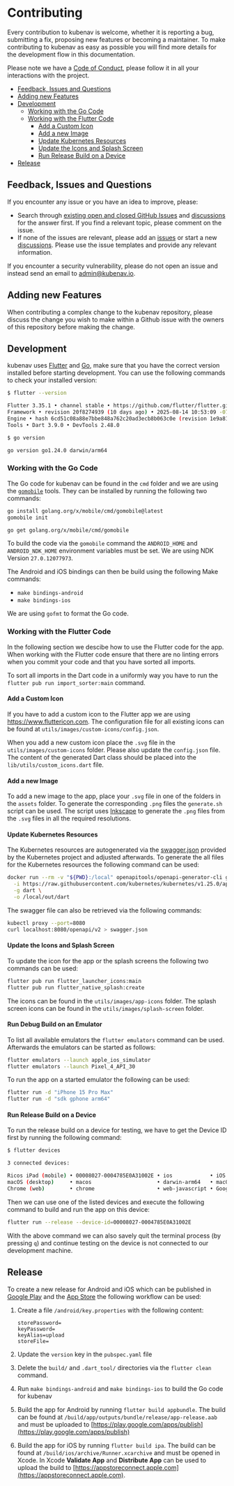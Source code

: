 # Contributing

Every contribution to kubenav is welcome, whether it is reporting a bug,
submitting a fix, proposing new features or becoming a maintainer. To make
contributing to kubenav as easy as possible you will find more details for the
development flow in this documentation.

Please note we have a
[Code of Conduct](https://github.com/kubenav/kubenav/blob/main/CODE_OF_CONDUCT.md),
please follow it in all your interactions with the project.

- [Feedback, Issues and Questions](#feedback-issues-and-questions)
- [Adding new Features](#adding-new-features)
- [Development](#development)
  - [Working with the Go Code](#working-with-the-go-code)
  - [Working with the Flutter Code](#working-with-the-flutter-code)
    - [Add a Custom Icon](#add-a-custom-icon)
    - [Add a new Image](#add-a-new-image)
    - [Update Kubernetes Resources](#update-kubernetes-resources)
    - [Update the Icons and Splash Screen](#update-the-icons-and-splash-screen)
    - [Run Release Build on a Device](#run-release-build-on-a-device)
- [Release](#release)

## Feedback, Issues and Questions

If you encounter any issue or you have an idea to improve, please:

- Search through
  [existing open and closed GitHub Issues](https://github.com/kubenav/kubenav/issues)
  and [discussions](https://github.com/kubenav/kubenav/discussions) for the
  answer first. If you find a relevant topic, please comment on the issue.
- If none of the issues are relevant, please add an
  [issues](https://github.com/kubenav/kubenav/issues) or start a new
  [discussions](https://github.com/kubenav/kubenav/discussions). Please use the
  issue templates and provide any relevant information.

If you encounter a security vulnerability, please do not open an issue and
instead send an email to
[admin@kubenav.io](mailto:admin@kubenav.io?subject=[GitHub]%20Security%20Vulnerability).

## Adding new Features

When contributing a complex change to the kubenav repository, please discuss the
change you wish to make within a Github issue with the owners of this repository
before making the change.

## Development

kubenav uses [Flutter](https://flutter.dev) and [Go](https://go.dev), make sure
that you have the correct version installed before starting development. You can
use the following commands to check your installed version:

```sh
$ flutter --version

Flutter 3.35.1 • channel stable • https://github.com/flutter/flutter.git
Framework • revision 20f8274939 (10 days ago) • 2025-08-14 10:53:09 -0700
Engine • hash 6cd51c08a88e7bbe848a762c20ad3ecb8b063c0e (revision 1e9a811bf8) (10 days ago) • 2025-08-13 23:35:25.000Z
Tools • Dart 3.9.0 • DevTools 2.48.0

$ go version

go version go1.24.0 darwin/arm64
```

### Working with the Go Code

The Go code for kubenav can be found in the `cmd` folder and we are using the
[`gomobile`](https://github.com/golang/go/wiki/Mobile) tools. They can be
installed by running the following two commands:

```sh
go install golang.org/x/mobile/cmd/gomobile@latest
gomobile init

go get golang.org/x/mobile/cmd/gomobile
```

To build the code via the `gomobile` command the `ANDROID_HOME` and
`ANDROID_NDK_HOME` environment variables must be set. We are using NDK Version
`27.0.12077973`.

The Android and iOS bindings can then be build using the following Make
commands:

- `make bindings-android`
- `make bindings-ios`

We are using `gofmt` to format the Go code.

### Working with the Flutter Code

In the following section we descibe how to use the Flutter code for the app.
When working with the Flutter code ensure that there are no linting errors when
you commit your code and that you have sorted all imports.

To sort all imports in the Dart code in a uniformly way you have to run the
`flutter pub run import_sorter:main` command.

#### Add a Custom Icon

If you have to add a custom icon to the Flutter app we are using
https://www.fluttericon.com. The configuration file for all existing icons can
be found at `utils/images/custom-icons/config.json`.

When you add a new custom icon place the `.svg` file in the
`utils/images/custom-icons` folder. Please also update the `config.json` file.
The content of the generated Dart class should be placed into the
`lib/utils/custom_icons.dart` file.

#### Add a new Image

To add a new image to the app, place your `.svg` file in one of the folders in
the `assets` folder. To generate the corresponding `.png` files the
`generate.sh` script can be used. The script uses
[Inkscape](https://inkscape.org) to generate the `.png` files from the `.svg`
files in all the required resolutions.

#### Update Kubernetes Resources

The Kubernetes resources are autogenerated via the
[swagger.json](https://raw.githubusercontent.com/kubernetes/kubernetes/v1.25.0/api/openapi-spec/swagger.json)
provided by the Kubernetes project and adjusted afterwards. To generate the all
files for the Kubernetes resources the following command can be used:

```sh
docker run --rm -v "${PWD}:/local" openapitools/openapi-generator-cli generate \
  -i https://raw.githubusercontent.com/kubernetes/kubernetes/v1.25.0/api/openapi-spec/swagger.json \
  -g dart \
  -o /local/out/dart
```

The swagger file can also be retrieved via the following commands:

```sh
kubectl proxy --port=8080
curl localhost:8080/openapi/v2 > swagger.json
```

#### Update the Icons and Splash Screen

To update the icon for the app or the splash screens the following two commands
can be used:

```sh
flutter pub run flutter_launcher_icons:main
flutter pub run flutter_native_splash:create
```

The icons can be found in the `utils/images/app-icons` folder. The splash screen
icons can be found in the `utils/images/splash-screen` folder.

#### Run Debug Build on an Emulator

To list all available emulators the `flutter emulators` command can be used.
Afterwards the emulators can be started as follows:

```sh
flutter emulators --launch apple_ios_simulator
flutter emulators --launch Pixel_4_API_30
```

To run the app on a started emulator the following can be used:

```sh
flutter run -d "iPhone 15 Pro Max"
flutter run -d "sdk gphone arm64"
```

#### Run Release Build on a Device

To run the release build on a device for testing, we have to get the Device ID
first by running the following command:

```sh
$ flutter devices

3 connected devices:

Ricos iPad (mobile) • 00008027-0004785E0A31002E • ios            • iOS 16.2 20C65
macOS (desktop)     • macos                     • darwin-arm64   • macOS 13.1 22C65 darwin-arm
Chrome (web)        • chrome                    • web-javascript • Google Chrome 108.0.5359.124
```

Then we can use one of the listed devices and execute the following command to
build and run the app on this device:

```sh
flutter run --release --device-id=00008027-0004785E0A31002E
```

With the above command we can also savely quit the terminal process (by pressing
`q`) and continue testing on the device is not connected to our development
machine.

## Release

To create a new release for Android and iOS which can be published in
[Google Play](https://play.google.com/store/apps/details?id=io.kubenav.kubenav)
and the [App Store](https://apps.apple.com/us/app/kubenav/id1494512160) the
following workflow can be used:

1. Create a file `/android/key.properties` with the following content:

   ```
   storePassword=
   keyPassword=
   keyAlias=upload
   storeFile=
   ```

2. Update the `version` key in the `pubspec.yaml` file

3. Delete the `build/` and `.dart_tool/` directories via the `flutter clean`
   command.

4. Run `make bindings-android` and `make bindings-ios` to build the Go code for
   kubenav

5. Build the app for Android by running `flutter build appbundle`. The build can
   be found at `/build/app/outputs/bundle/release/app-release.aab` and must be
   uploaded to
   [https://play.google.com/apps/publish](https://play.google.com/apps/publish)

6. Build the app for iOS by running `flutter build ipa`. The build can be found
   at `/build/ios/archive/Runner.xcarchive` and must be opened in Xcode. In
   Xcode **Validate App** and **Distribute App** can be used to upload the build
   to [https://appstoreconnect.apple.com](https://appstoreconnect.apple.com).
